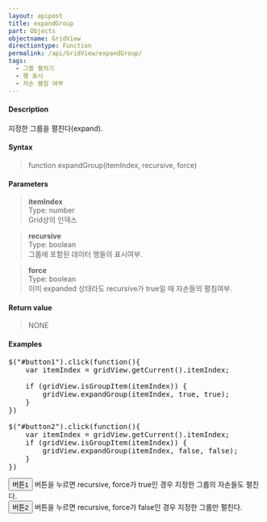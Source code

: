 ```yaml
---
layout: apipost
title: expandGroup
part: Objects
objectname: GridView
directiontype: Function
permalink: /api/GridView/expandGroup/
tags: 
  - 그룹 펼치기
  - 행 표시
  - 자손 펼침 여부
---
```


<script>
var gridView;
var dataProvider;
    
$(document).ready( function() {

    RealGridJS.setTrace(false);
    RealGridJS.setRootContext("/script");
    
    dataProvider = new RealGridJS.LocalDataProvider();
    gridView = new RealGridJS.GridView("realgrid");
    gridView.setDataSource(dataProvider);

    setFields(dataProvider);
  	setColumns(gridView);

    var data = [
        ["가수", "여자", "정수라", "1988-09-02", "99", "90", "90", "100", "100", "90"],
        ["배우", "여자", "송윤아", "1990-02-18", "33", "90", "70", "60", "100", "80"],
        ["배우", "여자", "전도연", "1991-08-21", "22", "90", "70", "60", "100", "80"],
        ["가수", "여자", "이선희", "1978-01-19", "33", "90", "70", "60", "100", "80"],
        ["배우", "여자", "하지원", "1979-12-09", "11", "90", "70", "60", "100", "80"],
        ["가수", "여자", "소찬휘", "1987-05-12", "55", "90", "70", "60", "100", "80"],
        ["가수", "여자", "박정현", "1980-08-06", "22", "90", "70", "60", "100", "80"],
        ["배우", "여자", "전지현", "1977-03-28", "44", "90", "70", "60", "100", "80"]
    ];
    dataProvider.setRows(data);

    gridView.groupBy(["field1", "field2"]);
    gridView.collapseGroup(0, true);
    gridView.collapseGroup(1, true);

    gridView.resetCurrent();

    $("#button1").click(function(){
    	var itemIndex = gridView.getCurrent().itemIndex;
 
    	if (gridView.isGroupItem(itemIndex)) {
       		gridView.expandGroup(itemIndex, true, true);
    	}
    })

    $("#button2").click(function(){
    var itemIndex = gridView.getCurrent().itemIndex;

    if (gridView.isGroupItem(itemIndex)) {
        gridView.expandGroup(itemIndex, false, false);
    }
})

});

//다섯개의 필드를 가진 배열 객체를 생성합니다.
function setFields(provider) {
    var fields = [{
		fieldName: "field1"
    }, {
        fieldName: "field2"
    }, {
        fieldName: "field3"
    }, {
        fieldName: "field4",
        dataType: "datetime"
    }, {
        fieldName: "field5",
        dataType: "number"
    }, {
        fieldName: "field6",
        dataType: "number"
    },{
        fieldName: "field7",
        dataType: "number"
    }, {
        fieldName: "field8",
        dataType: "number"
    }, {
        fieldName: "field9",
        dataType: "number"
    }, {
        fieldName: "field10",
        dataType: "number"
    }];

    //DataProvider의 setFields함수로 필드를 입력합니다.    
    provider.setFields(fields);    
}

//필드와 연결된 컬럼 배열 객체를 생성합니다.
function setColumns(grid) {
    var columns = [{
        name: "col1",
        fieldName: "field1",
        header : {
            text: "직업"
        },
        width : 60            
    }, {
        name: "col2",
        fieldName: "field2",
        header : {
            text: "성별"
        },
        editor : {
            type: "dropDown",
            dropDownCount: 2,
            values: ["남자", "여자"],
            labels: ["남", "여"],
            lookupDisplay: true
        },
        width: 50
    }, {
        name: "col3",
        fieldName: "field3",
        header : {
            text: "이름"
        },
        width: 80
    }, {
        name: "col4",
        fieldName: "field4",
        header : {
            text: "생일"
        },
        editor: {
            type: "date",
            datetimeFormat: "yyyy-MM-dd"
        },
        width: 90
    }, {
        name: "col5",
        fieldName: "field5",
        header : {
            text: "수학"
        },
        editor : {
            type: "number"
        },
        width: 80
    }, {
        name: "col6",
        fieldName: "field6",
        header : {
        	text: "민법"
        },
        width: 80
    }, {
        name: "col7",
        fieldName: "field7",
        header : {
            text: "한국사"
        },
        width: 80
    }, {
        name: "col8",
        fieldName: "field8",
        header : {
            text: "영어"
        },
        width: 80
    }, {
        name: "col9",
        fieldName: "field9",
        header : {
            text: "과학"
        },
        width: 80
    }, {
        name: "col10",
        fieldName: "field10",
        header : {
            text: "사회"
        },
        width: 80
    }];

    //컬럼을 GridView에 입력 합니다.
    grid.setColumns(columns);

}

</script>

#### Description

 지정한 그룹을 펼친다(expand). 

#### Syntax

> function expandGroup(itemIndex, recursive, force)

#### Parameters

> **itemIndex**  
> Type: number  
> Grid상의 인덱스  

> **recursive**  
> Type: boolean  
> 그룹에 포함된 데이터 행들의 표시여부.

> **force**  
> Type: boolean  
> 이미 expanded 상태라도 recursive가 true일 때 자손들의 펼침여부.


#### Return value

> NONE

#### Examples 

<pre class="prettyprint">
$("#button1").click(function(){
    var itemIndex = gridView.getCurrent().itemIndex;

    if (gridView.isGroupItem(itemIndex)) {
        gridView.expandGroup(itemIndex, true, true);
    }
})

$("#button2").click(function(){
    var itemIndex = gridView.getCurrent().itemIndex;
    if (gridView.isGroupItem(itemIndex)) {
        gridView.expandGroup(itemIndex, false, false);
    }
})
</pre>

<button id="button1" class="btn btn-success btn-xs">버튼1</button> 버튼을 누르면 recursive, force가 true인 경우 지정한 그룹의 자손들도 펼친다.
<br/>
<button id="button2" class="btn btn-success btn-xs">버튼2</button> 버튼을 누르면 recursive, force가 false인 경우 지정한 그룹만 펼친다.
<div id="realgrid" style="width: 100%; height: 300px;"></div>
<p></p>

